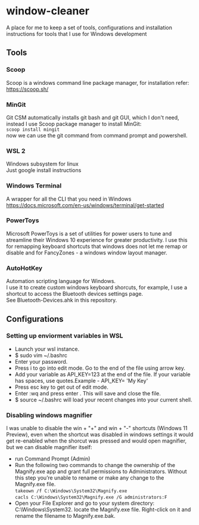 # window-cleaner
A place for me to keep a set of tools, configurations and installation instructions for tools that I use for Windows development

## Tools

### Scoop
Scoop is a windows command line package manager, for installation refer: https://scoop.sh/

### MinGit
Git CSM automatically installs git bash and git GUI, which I don't need, instead I use Scoop package manager to install MinGit:  
```scoop install mingit```  
now we can use the git command from command prompt and powershell.

### WSL 2
Windows subsystem for linux  
Just google install instructions

### Windows Terminal
A wrapper for all the CLI that you need in Windows  
https://docs.microsoft.com/en-us/windows/terminal/get-started

### PowerToys
Microsoft PowerToys is a set of utilities for power users to tune and streamline their Windows 10 experience for greater productivity.
I use this for remapping keyboard shortcuts that windows does not let me remap or disable and for FancyZones - a windows window layout manager.

### AutoHotKey
Automation scripting language for Windows.  
I use it to create custom windows keyboard shorcuts, for example, I use a shortcut to access the Bluetooth devices settings page.  
See Bluetooth-Devices.ahk in this repository.

## Configurations

### Setting up enviorment variables in WSL
- Launch your wsl instance.
- $ sudo vim ~/.bashrc
- Enter your password.
- Press i to go into edit mode. Go to the end of the file using arrow key.
- Add your variable as API_KEY=123 at the end of the file. If your variable has spaces, use quotes.Example - API_KEY= 'My Key'
- Press esc key to get out of edit mode.
- Enter :wq and press enter . This will save and close the file.
- $ source ~/.bashrc will load your recent changes into your current shell.

### Disabling windows magnifier
I was unable to disable the win + "+" and win + "-" shortcuts (Windows 11 Preview), even when the shortcut was disabled in windows settings it would get re-enabled when the shorcut was pressed and would open magnifier, but we can disable magnifier itself:
- run Command Prompt (Admin)
- Run the following two commands to change the ownership of the Magnify.exe app and grant full permissions to Administrators. Without this step you’re unable to rename or make any change to the Magnify.exe file.  
```takeown /f C:\Windows\System32\Magnify.exe```  
```cacls C:\Windows\System32\Magnify.exe /G administrators:F```  
- Open your File Explorer and go to your system directory: C:\Windows\System32. locate the Magnify.exe file. Right-click on it and rename the filename to Magnify.exe.bak.

###
